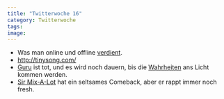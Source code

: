```yaml
---
title: "Twitterwoche 16"
category: Twitterwoche
tags: 
image: 
---
```


* Was man online und offline [verdient](http://www.informationisbeautiful.net/2010/how-much-do-music-artists-earn-online/).
* <http://tinysong.com/>
* [Guru](http://www.nachrichten.ch/detail/436913.htm) ist tot, und es wird noch dauern, bis die [Wahrheiten](http://www.mzee.com/wall/index.php?artikel=100105452) ans Licht kommen werden.
* [Sir Mix-A-Lot](http://blog.rebellen.info/2010/04/21/sir-mix-a-lot-i-like-big-butt/) hat ein seltsames Comeback, aber er rappt immer noch fresh.

  
